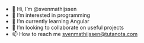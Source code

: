 - 👋 Hi, I’m @svenmathijssen
- 👀 I’m interested in programming
- 🌱 I’m currently learning Angular
- 💞️ I’m looking to collaborate on useful projects
- 📫 How to reach me svenmathijssen@tutanota.com

<!---
svenmathijssen/svenmathijssen is a ✨ special ✨ repository because its `README.md` (this file) appears on your GitHub profile.
You can click the Preview link to take a look at your changes.
--->
